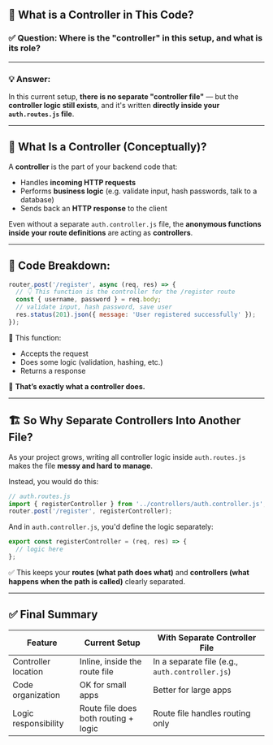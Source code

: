 
## 🤔 **What is a Controller in This Code?**

### ✅ **Question: Where is the "controller" in this setup, and what is its role?**

---

### 💡 **Answer:**

In this current setup, **there is no separate "controller file"** — but the **controller logic still exists**, and it's written **directly inside your `auth.routes.js` file**.

---

## 🧭 **What Is a Controller (Conceptually)?**

A **controller** is the part of your backend code that:

* Handles **incoming HTTP requests**
* Performs **business logic** (e.g. validate input, hash passwords, talk to a database)
* Sends back an **HTTP response** to the client

Even without a separate `auth.controller.js` file, the **anonymous functions inside your route definitions** are acting as **controllers**.

---

## 📁 Code Breakdown:

```js
router.post('/register', async (req, res) => {
  // 👇 This function is the controller for the /register route
  const { username, password } = req.body;
  // validate input, hash password, save user
  res.status(201).json({ message: 'User registered successfully' });
});
```

🔹 This function:

* Accepts the request
* Does some logic (validation, hashing, etc.)
* Returns a response

🎯 **That’s exactly what a controller does.**

---

## 🏗️ So Why Separate Controllers Into Another File?

As your project grows, writing all controller logic inside `auth.routes.js` makes the file **messy and hard to manage**.

Instead, you would do this:

```js
// auth.routes.js
import { registerController } from '../controllers/auth.controller.js';
router.post('/register', registerController);
```

And in `auth.controller.js`, you'd define the logic separately:

```js
export const registerController = (req, res) => {
  // logic here
};
```

✅ This keeps your **routes (what path does what)** and **controllers (what happens when the path is called)** clearly separated.

---

## ✅ Final Summary

| Feature              | Current Setup                        | With Separate Controller File                   |
| -------------------- | ------------------------------------ | ----------------------------------------------- |
| Controller location  | Inline, inside the route file        | In a separate file (e.g., `auth.controller.js`) |
| Code organization    | OK for small apps                    | Better for large apps                           |
| Logic responsibility | Route file does both routing + logic | Route file handles routing only                 |